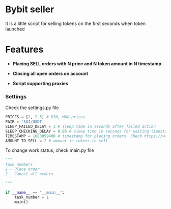 # Bybit seller

It is a little script for selling tokens on the first seconds when token launched

# Features

- **Placing SELL orders with N price and N token amount in N timestamp**

- **Closing all open orders on account**

- **Script supporting proxies**

### Settings

Check the settings.py file

~~~python
PRICES = [2, 2.5] # MIN, MAX prices
PAIR = 'SUI/USDT' 
SLEEP_FAILED_DELAY = 3 # sleep time in seconds after failed action
SLEEP_CHECKING_DELAY = 0.05 # sleep time in seconds for waiting timestamp
TIMESTAMP = 1683059400 # timestamp for placing orders. Check https://www.epochconverter.com/
AMOUNT_TO_SELL = 2 # amount in tokens to sell

~~~

To change work status, check main.py file
~~~python
"""
Task numbers
1 - Place order
2 - Cancel all orders

"""

if __name__ == "__main__":
    task_number = 1
    main()
